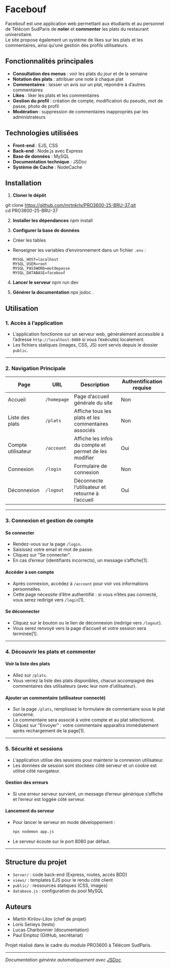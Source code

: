 # Facebouf

Facebouf est une application web permettant aux étudiants et au personnel de Télécom SudParis de **noter** et **commenter** les plats du restaurant universitaire.  
Le site propose également un système de likes sur les plats et les commentaires, ainsi qu’une gestion des profils utilisateurs.

## Fonctionnalités principales

- **Consultation des menus** : voir les plats du jour et de la semaine
- **Notation des plats** : attribuer une note à chaque plat
- **Commentaires** : laisser un avis sur un plat, répondre à d’autres commentaires
- **Likes** : liker les plats et les commentaires
- **Gestion du profil** : création de compte, modification du pseudo, mot de passe, photo de profil
- **Modération** : suppression de commentaires inappropriés par les administrateurs

## Technologies utilisées

- **Front-end** : EJS, CSS
- **Back-end** : Node.js avec Express
- **Base de données** : MySQL
- **Documentation technique** : JSDoc
- **Système de Cache** : NodeCache

## Installation 

1. **Cloner le dépôt**

git clone <https://github.com/mrtnkrlv/PRO3600-25-BRU-37.git>  
cd PRO3600-25-BRU-37

2. **Installer les dépendances**
npm install  


3. **Configurer la base de données**
- Créer les tables 

- Renseigner les variables d’environnement dans un fichier `.env` :
  ```
  MYSQL_HOST=localhost
  MYSQL_USER=root
  MYSQL_PASSWORD=motdepasse
  MYSQL_DATABASE=facebouf
  ```

4. **Lancer le serveur**
npm run dev  


5. **Générer la documentation**
npx jsdoc .

## Utilisation


### **1. Accès à l’application**

- L’application fonctionne sur un serveur web, généralement accessible à l’adresse `http://localhost:8080` si vous l’exécutez localement.
- Les fichiers statiques (images, CSS, JS) sont servis depuis le dossier `public`.

---

### **2. Navigation Principale**

| Page                | URL                 | Description                                                | Authentification requise |
|---------------------|---------------------|------------------------------------------------------------|--------------------------|
| Accueil             | `/homepage`         | Page d’accueil générale du site                            | Non                      |
| Liste des plats     | `/plats`            | Affiche tous les plats et les commentaires associés        | Non                      |
| Compte utilisateur  | `/account`          | Affiche les infos du compte et permet de les modifier      | Oui                      |
| Connexion           | `/login`            | Formulaire de connexion                                   | Non                      |
| Déconnexion         | `/logout`           | Déconnecte l’utilisateur et retourne à l’accueil           | Oui                      |

---

### **3. Connexion et gestion de compte**

#### **Se connecter**
- Rendez-vous sur la page `/login`.
- Saisissez votre email et mot de passe.
- Cliquez sur "Se connecter".
- En cas d’erreur (identifiants incorrects), un message s’affiche[1].

#### **Accéder à son compte**
- Après connexion, accédez à `/account` pour voir vos informations personnelles.
- Cette page nécessite d’être authentifié : si vous n’êtes pas connecté, vous serez redirigé vers `/login`[1].

#### **Se déconnecter**
- Cliquez sur le bouton ou le lien de déconnexion (redirige vers `/logout`).
- Vous serez renvoyé vers la page d’accueil et votre session sera terminée[1].

---

### **4. Découvrir les plats et commenter**

#### **Voir la liste des plats**
- Allez sur `/plats`.
- Vous verrez la liste des plats disponibles, chacun accompagné des commentaires des utilisateurs (avec leur nom d’utilisateur).

#### **Ajouter un commentaire (utilisateur connecté)**
- Sur la page `/plats`, remplissez le formulaire de commentaire sous le plat concerné.
- Le commentaire sera associé à votre compte et au plat sélectionné.
- Cliquez sur "Envoyer" : votre commentaire apparaîtra immédiatement après rechargement de la page[1].

---

### **5. Sécurité et sessions**

- L’application utilise des sessions pour maintenir la connexion utilisateur.
- Les données de session sont stockées côté serveur et un cookie est utilisé côté navigateur.

#### **Gestion des erreurs**
- Si une erreur serveur survient, un message d’erreur générique s’affiche et l’erreur est loggée côté serveur.

#### **Lancement du serveur**
- Pour lancer le serveur en mode développement :
  ```bash
  npx nodemon app.js
  ```
- Le serveur écoute sur le port 8080 par défaut.

---

## Structure du projet

- `Server/` : code back-end (Express, routes, accès BDD)
- `views/` : templates EJS pour le rendu côté client
- `public/` : ressources statiques (CSS, images)
- `database.js` : configuration du pool MySQL


## Auteurs

- Martin Kirilov-Lilov (chef de projet)
- Loris Serieys (tests)
- Lucas Charbonnier (documentation)
- Paul Emptoz (GitHub, secrétariat)


Projet réalisé dans le cadre du module PRO3600 à Télécom SudParis.

---

*Documentation générée automatiquement avec [JSDoc](https://jsdoc.app/).*

